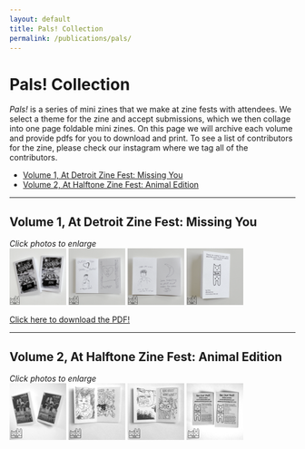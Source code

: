 ```yaml
---
layout: default
title: Pals! Collection
permalink: /publications/pals/
---
```


# Pals! Collection

*Pals!* is a series of mini zines that we make at zine fests with attendees. We select a theme for the zine and accept submissions, which we then collage into one page foldable mini zines. On this page we will archive each volume and provide pdfs for you to download and print. To see a list of contributors for the zine, please check our instagram where we tag all of the contributors.

- <a href="#Vol1">Volume 1, At Detroit Zine Fest: Missing You</a>
- <a href="#Vol2">Volume 2, At Halftone Zine Fest: Animal Edition</a>

<hr>

<h2 id="Vol1">Volume 1, At Detroit Zine Fest: Missing You</h2>

*Click photos to enlarge*  
<a href="/assets/img/publications/pals-volume-1_1.png"><img src="/assets/img/publications/pals-volume-1_1.png" alt="A photo of two mini zines with 'Pals! Volume 1 At Detroit ZineFest 2023. Missing You, Issue 1' and 'Issue 2' written on the cover." width="100"></a>
<a href="/assets/img/publications/pals-volume-1_2.png"><img src="/assets/img/publications/pals-volume-1_2.png" alt="A photo of the interior of issue 1, showing the message 'Wish you were here!' a drawing of a man with hears which says 'Greg from Boston' and a drawing of the sidewalk with 'you + me' written inside the heart and captioned 'DC sidewalk circa 2015'" width="100"></a>
<a href="/assets/img/publications/pals-volume-1_3.png"><img src="/assets/img/publications/pals-volume-1_3.png" alt="A photo of the interior of issue 2 showing a drawing of a person with the caption 'Harry (he's in DC) miss you tons! come home to visit soon!' and a moon with the caption 'Love knowing we still exist under the same moon!'" width="100"></a>
<a href="/assets/img/publications/pals-volume-1_4.png"><img src="/assets/img/publications/pals-volume-1_4.png" alt="A photo of the back cover which ceatures the DnA logo and says 'Thanks for reading! To learn more about this project, check out our website and isntagram.'" width="100"></a>

<a href="https://drive.google.com/file/d/1KIX2WmVmFYD_QT6nghUsang7alZQQ53p/view?usp=sharing" title="click here to download the pdf">Click here to download the PDF!</a>

<hr>

<h2 id="Vol2">Volume 2, At Halftone Zine Fest: Animal Edition</h2>

*Click photos to enlarge*  
<a href="/assets/img/publications/pals-volume-2_1.png"><img src="/assets/img/publications/pals-volume-2_1.png" alt="A photo of two mini zines with 'Pals! Volume 2 At Halftone Zine Fest 2023. Animal Edition, Issue 1' and 'Issue 2' written on the cover." width="100"></a>
<a href="/assets/img/publications/pals-volume-2_2.png"><img src="/assets/img/publications/pals-volume-2_2.png" alt="A photo of the interior of one of the issues, showing two of the illustrations inside." width="100"></a>
<a href="/assets/img/publications/pals-volume-2_3.png"><img src="/assets/img/publications/pals-volume-2_3.png" alt="A photo of the interior of one of the issues, showing two of the illustrations inside." width="100"></a>
<a href="/assets/img/publications/pals-volume-2_4.png"><img src="/assets/img/publications/pals-volume-2_4.png" alt="A photo of the back cover which ceatures the DnA logo and says 'Be Our Pal!' with contact information and a list of contributors." width="100"></a>

<!--- <a href="https://drive.google.com/file/d/1KIX2WmVmFYD_QT6nghUsang7alZQQ53p/view?usp=sharing" title="click here to download the pdf">Click here to download the PDF!</a> --->
